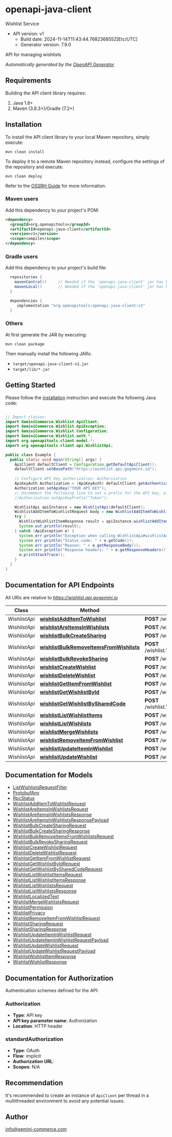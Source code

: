 # openapi-java-client

Wishlist Service
- API version: v1
  - Build date: 2024-11-14T11:43:44.768236855Z[Etc/UTC]
  - Generator version: 7.9.0

API for managing wishlists


*Automatically generated by the [OpenAPI Generator](https://openapi-generator.tech)*


## Requirements

Building the API client library requires:
1. Java 1.8+
2. Maven (3.8.3+)/Gradle (7.2+)

## Installation

To install the API client library to your local Maven repository, simply execute:

```shell
mvn clean install
```

To deploy it to a remote Maven repository instead, configure the settings of the repository and execute:

```shell
mvn clean deploy
```

Refer to the [OSSRH Guide](http://central.sonatype.org/pages/ossrh-guide.html) for more information.

### Maven users

Add this dependency to your project's POM:

```xml
<dependency>
  <groupId>org.openapitools</groupId>
  <artifactId>openapi-java-client</artifactId>
  <version>v1</version>
  <scope>compile</scope>
</dependency>
```

### Gradle users

Add this dependency to your project's build file:

```groovy
  repositories {
    mavenCentral()     // Needed if the 'openapi-java-client' jar has been published to maven central.
    mavenLocal()       // Needed if the 'openapi-java-client' jar has been published to the local maven repo.
  }

  dependencies {
     implementation "org.openapitools:openapi-java-client:v1"
  }
```

### Others

At first generate the JAR by executing:

```shell
mvn clean package
```

Then manually install the following JARs:

* `target/openapi-java-client-v1.jar`
* `target/lib/*.jar`

## Getting Started

Please follow the [installation](#installation) instruction and execute the following Java code:

```java

// Import classes:
import GeminiCommerce.Wishlist.ApiClient;
import GeminiCommerce.Wishlist.ApiException;
import GeminiCommerce.Wishlist.Configuration;
import GeminiCommerce.Wishlist.auth.*;
import org.openapitools.client.model.*;
import org.openapitools.client.api.WishlistApi;

public class Example {
  public static void main(String[] args) {
    ApiClient defaultClient = Configuration.getDefaultApiClient();
    defaultClient.setBasePath("https://wishlist.api.gogemini.io");
    
    // Configure API key authorization: Authorization
    ApiKeyAuth Authorization = (ApiKeyAuth) defaultClient.getAuthentication("Authorization");
    Authorization.setApiKey("YOUR API KEY");
    // Uncomment the following line to set a prefix for the API key, e.g. "Token" (defaults to null)
    //Authorization.setApiKeyPrefix("Token");

    WishlistApi apiInstance = new WishlistApi(defaultClient);
    WishlistAddItemToWishlistRequest body = new WishlistAddItemToWishlistRequest(); // WishlistAddItemToWishlistRequest | 
    try {
      WishlistWishlistItemResponse result = apiInstance.wishlistAddItemToWishlist(body);
      System.out.println(result);
    } catch (ApiException e) {
      System.err.println("Exception when calling WishlistApi#wishlistAddItemToWishlist");
      System.err.println("Status code: " + e.getCode());
      System.err.println("Reason: " + e.getResponseBody());
      System.err.println("Response headers: " + e.getResponseHeaders());
      e.printStackTrace();
    }
  }
}

```

## Documentation for API Endpoints

All URIs are relative to *https://wishlist.api.gogemini.io*

Class | Method | HTTP request | Description
------------ | ------------- | ------------- | -------------
*WishlistApi* | [**wishlistAddItemToWishlist**](docs/WishlistApi.md#wishlistAddItemToWishlist) | **POST** /wishlist.Wishlist/AddItemToWishlist | 
*WishlistApi* | [**wishlistAreItemsInWishlists**](docs/WishlistApi.md#wishlistAreItemsInWishlists) | **POST** /wishlist.Wishlist/AreItemsInWishlists | 
*WishlistApi* | [**wishlistBulkCreateSharing**](docs/WishlistApi.md#wishlistBulkCreateSharing) | **POST** /wishlist.Wishlist/BulkCreateSharing | Sharing endpoints
*WishlistApi* | [**wishlistBulkRemoveItemsFromWishlists**](docs/WishlistApi.md#wishlistBulkRemoveItemsFromWishlists) | **POST** /wishlist.Wishlist/BulkRemoveItemsFromWishlists | BulkRemoveItemsFromWishlists removes items from wishlists.
*WishlistApi* | [**wishlistBulkRevokeSharing**](docs/WishlistApi.md#wishlistBulkRevokeSharing) | **POST** /wishlist.Wishlist/BulkRevokeSharing | 
*WishlistApi* | [**wishlistCreateWishlist**](docs/WishlistApi.md#wishlistCreateWishlist) | **POST** /wishlist.Wishlist/CreateWishlist | 
*WishlistApi* | [**wishlistDeleteWishlist**](docs/WishlistApi.md#wishlistDeleteWishlist) | **POST** /wishlist.Wishlist/DeleteWishlist | 
*WishlistApi* | [**wishlistGetItemFromWishlist**](docs/WishlistApi.md#wishlistGetItemFromWishlist) | **POST** /wishlist.Wishlist/GetItemFromWishlist | 
*WishlistApi* | [**wishlistGetWishlistById**](docs/WishlistApi.md#wishlistGetWishlistById) | **POST** /wishlist.Wishlist/GetWishlistById | 
*WishlistApi* | [**wishlistGetWishlistBySharedCode**](docs/WishlistApi.md#wishlistGetWishlistBySharedCode) | **POST** /wishlist.Wishlist/GetWishlistBySharedCode | 
*WishlistApi* | [**wishlistListWishlistItems**](docs/WishlistApi.md#wishlistListWishlistItems) | **POST** /wishlist.Wishlist/ListWishlistItems | 
*WishlistApi* | [**wishlistListWishlists**](docs/WishlistApi.md#wishlistListWishlists) | **POST** /wishlist.Wishlist/ListWishlists | 
*WishlistApi* | [**wishlistMergeWishlists**](docs/WishlistApi.md#wishlistMergeWishlists) | **POST** /wishlist.Wishlist/MergeWishlists | 
*WishlistApi* | [**wishlistRemoveItemFromWishlist**](docs/WishlistApi.md#wishlistRemoveItemFromWishlist) | **POST** /wishlist.Wishlist/RemoveItemFromWishlist | 
*WishlistApi* | [**wishlistUpdateItemInWishlist**](docs/WishlistApi.md#wishlistUpdateItemInWishlist) | **POST** /wishlist.Wishlist/UpdateItemInWishlist | 
*WishlistApi* | [**wishlistUpdateWishlist**](docs/WishlistApi.md#wishlistUpdateWishlist) | **POST** /wishlist.Wishlist/UpdateWishlist | 


## Documentation for Models

 - [ListWishlistsRequestFilter](docs/ListWishlistsRequestFilter.md)
 - [ProtobufAny](docs/ProtobufAny.md)
 - [RpcStatus](docs/RpcStatus.md)
 - [WishlistAddItemToWishlistRequest](docs/WishlistAddItemToWishlistRequest.md)
 - [WishlistAreItemsInWishlistsRequest](docs/WishlistAreItemsInWishlistsRequest.md)
 - [WishlistAreItemsInWishlistsResponse](docs/WishlistAreItemsInWishlistsResponse.md)
 - [WishlistAreItemsInWishlistsResponsePayload](docs/WishlistAreItemsInWishlistsResponsePayload.md)
 - [WishlistBulkCreateSharingRequest](docs/WishlistBulkCreateSharingRequest.md)
 - [WishlistBulkCreateSharingResponse](docs/WishlistBulkCreateSharingResponse.md)
 - [WishlistBulkRemoveItemsFromWishlistsRequest](docs/WishlistBulkRemoveItemsFromWishlistsRequest.md)
 - [WishlistBulkRevokeSharingRequest](docs/WishlistBulkRevokeSharingRequest.md)
 - [WishlistCreateWishlistRequest](docs/WishlistCreateWishlistRequest.md)
 - [WishlistDeleteWishlistRequest](docs/WishlistDeleteWishlistRequest.md)
 - [WishlistGetItemFromWishlistRequest](docs/WishlistGetItemFromWishlistRequest.md)
 - [WishlistGetWishlistByIdRequest](docs/WishlistGetWishlistByIdRequest.md)
 - [WishlistGetWishlistBySharedCodeRequest](docs/WishlistGetWishlistBySharedCodeRequest.md)
 - [WishlistListWishlistItemsRequest](docs/WishlistListWishlistItemsRequest.md)
 - [WishlistListWishlistItemsResponse](docs/WishlistListWishlistItemsResponse.md)
 - [WishlistListWishlistsRequest](docs/WishlistListWishlistsRequest.md)
 - [WishlistListWishlistsResponse](docs/WishlistListWishlistsResponse.md)
 - [WishlistLocalizedText](docs/WishlistLocalizedText.md)
 - [WishlistMergeWishlistsRequest](docs/WishlistMergeWishlistsRequest.md)
 - [WishlistPermission](docs/WishlistPermission.md)
 - [WishlistPrivacy](docs/WishlistPrivacy.md)
 - [WishlistRemoveItemFromWishlistRequest](docs/WishlistRemoveItemFromWishlistRequest.md)
 - [WishlistSharingRequest](docs/WishlistSharingRequest.md)
 - [WishlistSharingResponse](docs/WishlistSharingResponse.md)
 - [WishlistUpdateItemInWishlistRequest](docs/WishlistUpdateItemInWishlistRequest.md)
 - [WishlistUpdateItemInWishlistRequestPayload](docs/WishlistUpdateItemInWishlistRequestPayload.md)
 - [WishlistUpdateWishlistRequest](docs/WishlistUpdateWishlistRequest.md)
 - [WishlistUpdateWishlistRequestPayload](docs/WishlistUpdateWishlistRequestPayload.md)
 - [WishlistWishlistItemResponse](docs/WishlistWishlistItemResponse.md)
 - [WishlistWishlistResponse](docs/WishlistWishlistResponse.md)


<a id="documentation-for-authorization"></a>
## Documentation for Authorization


Authentication schemes defined for the API:
<a id="Authorization"></a>
### Authorization

- **Type**: API key
- **API key parameter name**: Authorization
- **Location**: HTTP header

<a id="standardAuthorization"></a>
### standardAuthorization

- **Type**: OAuth
- **Flow**: implicit
- **Authorization URL**: 
- **Scopes**: N/A


## Recommendation

It's recommended to create an instance of `ApiClient` per thread in a multithreaded environment to avoid any potential issues.

## Author

info@gemini-commerce.com

